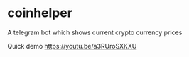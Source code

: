 # coinhelper
A telegram bot which shows current crypto currency prices

Quick demo
https://youtu.be/a3RUroSXKXU
